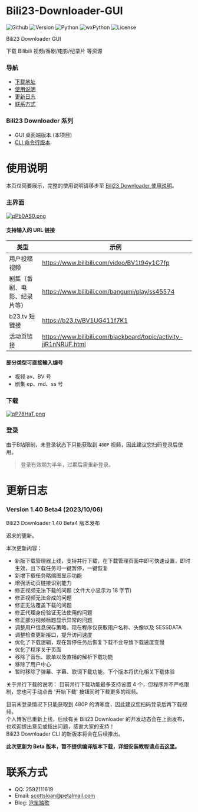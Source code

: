 # Bili23-Downloader-GUI
![Github](https://img.shields.io/badge/GitHub-black?logo=github&style=flat) ![Version](https://img.shields.io/github/v/release/ScottSloan/Bili23-Downloader?style=flat) ![Python](https://img.shields.io/badge/Python-3.11.5-green?style=flat) ![wxPython](https://img.shields.io/badge/wxPython-4.2.1-green?style=flat) ![License](https://img.shields.io/badge/license-MIT-orange?style=flat)

Bili23 Downloader GUI

下载 Bilibili 视频/番剧/电影/纪录片 等资源  

### **导航**
+ [下载地址](https://github.com/ScottSloan/Bili23-Downloader/releases)
+ [使用说明](#使用说明)
+ [更新日志](#更新日志) 
+ [联系方式](#联系方式)

### **Bili23 Downloader 系列**
* GUI 桌面端版本 (本项目)
* [CLI 命令行版本](https://github.com/ScottSloan/Bili23-Downloader-CLI) 

# 使用说明
本页仅简要展示，完整的使用说明请移步至 [Bili23 Downloader 使用说明](http://116.63.172.112:6888/archives/12/)。

### **主界面**
[![pPb0AS0.png](https://z1.ax1x.com/2023/09/28/pPb0AS0.png)](https://imgse.com/i/pPb0AS0)

#### **支持输入的 URL 链接**
| 类型 | 示例  |
| ---- | ---- |
| 用户投稿视频 | https://www.bilibili.com/video/BV1t94y1C7fp |
| 剧集（番剧、电影、纪录片等） | https://www.bilibili.com/bangumi/play/ss45574 |
| b23.tv 短链接 | https://b23.tv/BV1UG411f7K1 |
| 活动页链接 | https://www.bilibili.com/blackboard/topic/activity-jjR1nNRUF.html |

#### **部分类型可直接输入编号**
- 视频 av、BV 号
- 剧集 ep、md、ss 号

### **下载**
[![pP78HaT.png](https://z1.ax1x.com/2023/09/25/pP78HaT.png)](https://imgse.com/i/pP78HaT) 

### **登录**
由于B站限制，未登录状态下只能获取到 `480P` 视频，因此建议您扫码登录后使用。

> 登录有效期为半年，过期后需重新登录。

# 更新日志
### **Version 1.40 Beta4 (2023/10/06)**
Bili23 Downloader 1.40 Beta4 版本发布

迟来的更新。

本次更新内容：
* 新版下载管理器上线，支持并行下载，在下载管理页面中即可快速设置，即时生效，且下载任务可一键暂停，一键恢复
* 新增下载任务略缩图显示功能
* 增强活动页链接识别能力
* 修正视频无法下载的问题 (文件大小显示为 18 字节)
* 修正视频无法合成的问题
* 修正无法覆盖下载的问题
* 修正代理身份验证无法使用的问题
* 修正部分视频标题显示异常的问题
* 调整用户信息保存策略，现在程序仅获取用户名称、头像以及 SESSDATA
* 调整检查更新接口，提升访问速度
* 优化了下载逻辑，现在暂停任务后恢复下载不会导致下载速度变慢
* 优化了程序关于页面
* 移除了音乐、歌单以及直播的解析下载功能
* 移除了用户中心
* 暂时移除了弹幕、字幕、歌词下载功能，下个版本将优化相关下载体验

关于并行下载的说明：
目前并行下载功能最多支持设置 4 个，但程序并不严格限制，您也可手动点击 '开始下载' 按钮同时下载更多的视频。

目前未登录情况下只能获取到 480P 的清晰度，因此建议您扫码登录后再下载视频。  
个人博客已重新上线，后续有关 Bili23 Downloader 的开发动态会在上面发布，也欢迎提出意见或指出问题，感谢大家的支持！  
Bili23 Downloader CLI 的新版本将会在后续推出。

**此次更新为 Beta 版本，暂不提供编译版本下载，详细安装教程请点击[这里](http://116.63.172.112:6888/archives/12/)。**

# 联系方式
- QQ: 2592111619
- Email: scottsloan@petalmail.com
- Blog: [沧笙踏歌](http://116.63.172.112:6888/)
